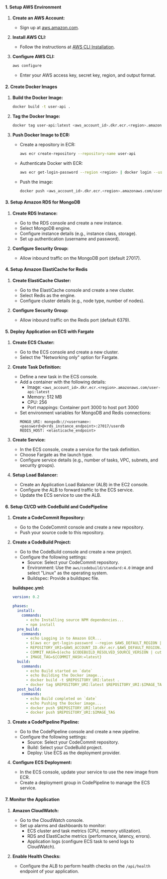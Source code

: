 #### 1. Setup AWS Environment

1. **Create an AWS Account:**

   - Sign up at [aws.amazon.com](https://aws.amazon.com/).

2. **Install AWS CLI:**

   - Follow the instructions at [AWS CLI Installation](https://docs.aws.amazon.com/cli/latest/userguide/install-cliv2.html).

3. **Configure AWS CLI:**
   ```bash
   aws configure
   ```
   - Enter your AWS access key, secret key, region, and output format.

#### 2. Create Docker Images

1. **Build the Docker Image:**

   ```bash
   docker build -t user-api .
   ```

2. **Tag the Docker Image:**

   ```bash
   docker tag user-api:latest <aws_account_id>.dkr.ecr.<region>.amazonaws.com/user-api:latest
   ```

3. **Push Docker Image to ECR:**

   - Create a repository in ECR:

     ```bash
     aws ecr create-repository --repository-name user-api
     ```

   - Authenticate Docker with ECR:

     ```bash
     aws ecr get-login-password --region <region> | docker login --username AWS --password-stdin <aws_account_id>.dkr.ecr.<region>.amazonaws.com
     ```

   - Push the image:
     ```bash
     docker push <aws_account_id>.dkr.ecr.<region>.amazonaws.com/user-api:latest
     ```

#### 3. Setup Amazon RDS for MongoDB

1. **Create RDS Instance:**

   - Go to the RDS console and create a new instance.
   - Select MongoDB engine.
   - Configure instance details (e.g., instance class, storage).
   - Set up authentication (username and password).

2. **Configure Security Group:**
   - Allow inbound traffic on the MongoDB port (default 27017).

#### 4. Setup Amazon ElastiCache for Redis

1. **Create ElastiCache Cluster:**

   - Go to the ElastiCache console and create a new cluster.
   - Select Redis as the engine.
   - Configure cluster details (e.g., node type, number of nodes).

2. **Configure Security Group:**
   - Allow inbound traffic on the Redis port (default 6379).

#### 5. Deploy Application on ECS with Fargate

1. **Create ECS Cluster:**

   - Go to the ECS console and create a new cluster.
   - Select the "Networking only" option for Fargate.

2. **Create Task Definition:**

   - Define a new task in the ECS console.
   - Add a container with the following details:
     - Image: `<aws_account_id>.dkr.ecr.<region>.amazonaws.com/user-api:latest`
     - Memory: 512 MB
     - CPU: 256
     - Port mappings: Container port 3000 to host port 3000
   - Set environment variables for MongoDB and Redis connections:
     ```plaintext
     MONGO_URI: mongodb://<username>:<password>@<rds_instance_endpoint>:27017/userdb
     REDIS_HOST: <elasticache_endpoint>
     ```

3. **Create Service:**

   - In the ECS console, create a service for the task definition.
   - Choose Fargate as the launch type.
   - Configure service details (e.g., number of tasks, VPC, subnets, and security groups).

4. **Setup Load Balancer:**
   - Create an Application Load Balancer (ALB) in the EC2 console.
   - Configure the ALB to forward traffic to the ECS service.
   - Update the ECS service to use the ALB.

#### 6. Setup CI/CD with CodeBuild and CodePipeline

1. **Create a CodeCommit Repository:**

   - Go to the CodeCommit console and create a new repository.
   - Push your source code to this repository.

2. **Create a CodeBuild Project:**

   - Go to the CodeBuild console and create a new project.
   - Configure the following settings:
     - Source: Select your CodeCommit repository.
     - Environment: Use the `aws/codebuild/standard:4.0` image and select "Linux" as the operating system.
     - Buildspec: Provide a buildspec file.

   **buildspec.yml:**

   ```yaml
   version: 0.2

   phases:
     install:
       commands:
         - echo Installing source NPM dependencies...
         - npm install
     pre_build:
       commands:
         - echo Logging in to Amazon ECR...
         - $(aws ecr get-login-password --region $AWS_DEFAULT_REGION | docker login --username AWS --password-stdin $AWS_ACCOUNT_ID.dkr.ecr.$AWS_DEFAULT_REGION.amazonaws.com)
         - REPOSITORY_URI=$AWS_ACCOUNT_ID.dkr.ecr.$AWS_DEFAULT_REGION.amazonaws.com/user-api
         - COMMIT_HASH=$(echo $CODEBUILD_RESOLVED_SOURCE_VERSION | cut -c 1-7)
         - IMAGE_TAG=${COMMIT_HASH:=latest}
     build:
       commands:
         - echo Build started on `date`
         - echo Building the Docker image...
         - docker build -t $REPOSITORY_URI:latest .
         - docker tag $REPOSITORY_URI:latest $REPOSITORY_URI:$IMAGE_TAG
     post_build:
       commands:
         - echo Build completed on `date`
         - echo Pushing the Docker image...
         - docker push $REPOSITORY_URI:latest
         - docker push $REPOSITORY_URI:$IMAGE_TAG
   ```

3. **Create a CodePipeline Pipeline:**

   - Go to the CodePipeline console and create a new pipeline.
   - Configure the following settings:
     - Source: Select your CodeCommit repository.
     - Build: Select your CodeBuild project.
     - Deploy: Use ECS as the deployment provider.

4. **Configure ECS Deployment:**
   - In the ECS console, update your service to use the new image from ECR.
   - Create a deployment group in CodePipeline to manage the ECS service.

#### 7. Monitor the Application

1. **Amazon CloudWatch:**

   - Go to the CloudWatch console.
   - Set up alarms and dashboards to monitor:
     - ECS cluster and task metrics (CPU, memory utilization).
     - RDS and ElastiCache metrics (performance, latency, errors).
     - Application logs (configure ECS task to send logs to CloudWatch).

2. **Enable Health Checks:**
   - Configure the ALB to perform health checks on the `/api/health` endpoint of your application.
